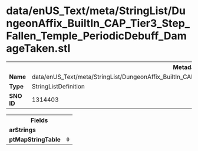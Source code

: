 <h1>data/enUS_Text/meta/StringList/DungeonAffix_BuiltIn_CAP_Tier3_Step_Fallen_Temple_PeriodicDebuff_DamageTaken.stl</h1><table><tr><th colspan="100%">Metadata</th></tr><tr><td><b>Name</b></td><td>data/enUS_Text/meta/StringList/DungeonAffix_BuiltIn_CAP_Tier3_Step_Fallen_Temple_PeriodicDebuff_DamageTaken.stl</td></tr><tr><td><b>Type</b></td><td>StringListDefinition</td></tr><tr><td><b>SNO ID</b></td><td>1314403</td></tr></table>

<table><tr><th colspan="100%">Fields</th></tr><tr><td><b>arStrings</b></td><td></td></tr><tr><td><b>ptMapStringTable</b></td><td><code>0</code></td></tr></table>

